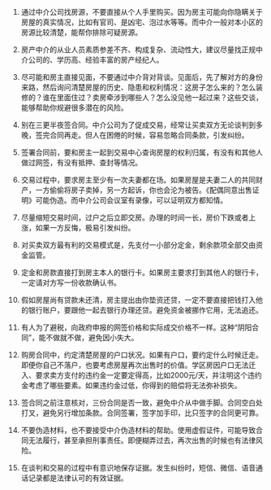 1. 通过中介公司找房源，不要直接从个人手里购买。因为房主可能向你隐瞒关于房屋的真实情况，比如有官司、是凶宅、泡过水等等。而中介一般对本小区的房源比较清楚，能帮你排除可疑房源。


2. 房产中介的从业人员素质参差不齐、构成复杂、流动性大，建议尽量找正规中介公司的、学历高、经验丰富的房产经纪人。


3. 尽可能和房主直接见面，不要通过中介背对背谈。见面后，先了解对方的身份来路，然后询问清楚房屋的历史、隐患和权利情况：这房子怎么来的？怎么装修的？谁在里面住过？卖房牵涉到哪些人？怎么没见他一起过来？这些交谈，能够帮助你规避很多潜在的风险。 


4. 别在三更半夜签合同。中介公司为了促成交易，经常让买卖双方无论谈判到多晚，签完合同再走。但人在困倦的时候，容易忽略合同条款，引发纠纷。


5. 签署合同前，要和房主一起到交易中心查询房屋的权利归属，有没有和其他人做过网签，有没有抵押、查封等情况。


6. 交易过程中，要求房主至少有一次夫妻都在场。如果房屋是夫妻二人的共同财产，一方偷偷将房子卖掉，另一方起诉，你也会沦为被告。《配偶同意出售证明》可能伪造。而中介公司会议室有录像，可以证明双方都知情。


7. 尽量缩短交易时间，过户之后立即交房。办理的时间一长，房价下跌或者上涨，如果一方反悔，极易引发纠纷。


8. 对买卖双方最有利的交易模式是，先支付一小部分定金，剩余款项全部交由资金监管。


9. 定金和房款直接打到房主本人的银行卡。如果房主要求打到其他人的银行卡，一定请对方写一份收款确认书。


10. 假如房屋尚有贷款未还清，房主提出由你垫资还贷，一定不要直接把钱打入他的银行账户，要跟他一起去银行办理还贷。避免资金被挪作它用，无法追还。


11. 有人为了避税，向政府申报的网签价格和实际成交价格不一样。这种“阴阳合同”，能不做就不做，避免因小失大。


12. 购房合同中，约定清楚房屋的户口状况。如果有户口，要约定什么时候迁走。即便你自己不落户，也要考虑房屋再次出售时的价值。学区房因户口无法迁入、要求卖方支付的违约金一定要定得高，比如2000元/天，并注明这个违约金考虑了哪些要素。如果违约金过低，你得到的赔偿将无法弥补损失。 


13. 签合同之前注意核对，三份合同是否一致，避免中介从中做手脚。合同空白处打叉，避免另行增加条款。合同签署，签字加手印，比只签字的合同更可靠。


14. 不要伪造材料，也不要接受中介伪造材料的帮助。使用虚假证件，可能导致合同无法履行，甚至承担刑事责任。即便糊弄过去，再次出售的时候也有法律风险。


15. 在谈判和交易的过程中有意识地保存证据。发生纠纷时，短信、微信、语音通话记录都是法律认可的有效证据。